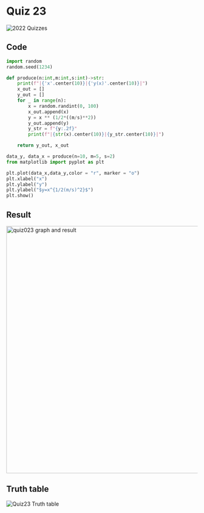 # Quiz 23

![2022  Quizzes](https://user-images.githubusercontent.com/112055062/202105045-e3ebc0e2-d148-48de-af63-d27706e4fb9e.jpg)

## Code
```.py
import random
random.seed(1234)

def produce(n:int,m:int,s:int)->str:
    print(f"|{'x'.center(10)}|{'y(x)'.center(10)}|")
    x_out = []
    y_out = []
    for _ in range(n):
        x = random.randint(0, 100)
        x_out.append(x)
        y = x ** (1/2*((m/s)**2))
        y_out.append(y)
        y_str = f"{y:.2f}"
        print(f"|{str(x).center(10)}|{y_str.center(10)}|")

    return y_out, x_out

data_y, data_x = produce(n=10, m=5, s=2)
from matplotlib import pyplot as plt

plt.plot(data_x,data_y,color = "r", marker = "o")
plt.xlabel("x")
plt.ylabel("y")
plt.ylabel("$y=x^{1/2(m/s)^2}$")
plt.show()
```

## Result

<img width="650" alt="quiz023 graph and result" src="https://user-images.githubusercontent.com/112055062/202105566-f2ccd2c9-b988-4024-90fd-40323e86afeb.png">

## Truth table

![Quiz23 Truth table](https://user-images.githubusercontent.com/112055062/202107323-c17df393-1427-44ac-9ea3-9a707eeac946.jpeg)

